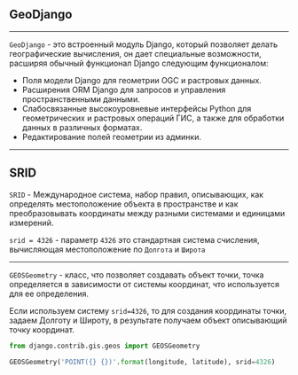 GeoDjango
---
---

`GeoDjango` - это встроенный модуль Django, который позволяет делать
географические вычисления, он дает специальные возможности, расширяя
обычный функционал Django следующим функционалом: 

- Поля модели Django для геометрии OGC и растровых данных.
- Расширения ORM Django для запросов и управления пространственными
данными.
- Слабосвязанные высокоуровневые интерфейсы Python для геометрических
и растровых операций ГИС, а также для обработки данных в различных
форматах.
- Редактирование полей геометрии из админки.

---

SRID
---

`SRID` - Международное система, набор правил, описывающих, как
определять местоположение объекта в пространстве и как преобразовывать
координаты между разными системами и единицами измерений.

`srid = 4326` - параметр `4326` это стандартная система счисления, 
вычисляющая местоположение по `Долгота` и `Широта`

---

`GEOSGeometry` - класс, что позволяет создавать объект точки, точка 
определяется в зависимости от системы координат, что используется 
для ее определения.

Если используем систему `srid=4326`, то для создания координаты точки,
задаем Долготу и Широту, в результате получаем объект описывающий
точку координат.

```python
from django.contrib.gis.geos import GEOSGeometry

GEOSGeometry('POINT({} {})'.format(longitude, latitude), srid=4326)
```







